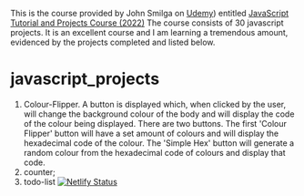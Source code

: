 This is the course provided by John Smilga on [Udemy](https://www.udemy.com/
)) entitled [JavaScript Tutorial and Projects Course (2022)](https://www.udemy.com/course/javascript-tutorial-for-beginners-w/
) 
The course consists of 30 javascript projects. It is an excellent course and I am learning a tremendous amount, evidenced by the projects completed and listed below. 



# javascript_projects
1. Colour-Flipper. A button is displayed which, when clicked by the user, will change the background colour of the body and will display the code of the colour being displayed. There are two buttons. The first 'Colour Flipper' button will have a set amount of colours and will display the hexadecimal code of the colour. The 'Simple Hex' button will generate a random colour from the hexadecimal code of colours and display that code. 
3. counter;
1. todo-list [![Netlify Status](https://api.netlify.com/api/v1/badges/cd4c7932-a2c4-44b0-b043-34ef645d48eb/deploy-status)](https://app.netlify.com/sites/hasan-todo-list/deploys)
